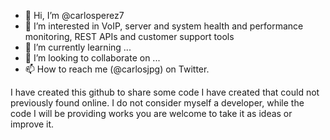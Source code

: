 - 👋 Hi, I’m @carlosperez7
- 👀 I’m interested in VoIP, server and system health and performance monitoring, REST APIs and customer support tools 
- 🌱 I’m currently learning ...
- 💞️ I’m looking to collaborate on ...
- 📫 How to reach me (@carlosjpg) on Twitter. 

I have created this github to share some code I have created that could not previously found online. I do not consider myself a developer, while the code I will be providing works you are welcome to take it as ideas or improve it.

<!---
carlosperez7/carlosperez7 is a ✨ special ✨ repository because its `README.md` (this file) appears on your GitHub profile.
You can click the Preview link to take a look at your changes.
--->
